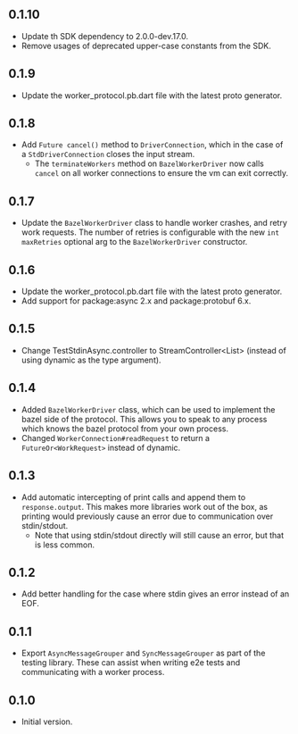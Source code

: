 ## 0.1.10

* Update th SDK dependency to 2.0.0-dev.17.0.
* Remove usages of deprecated upper-case constants from the SDK.

## 0.1.9

* Update the worker_protocol.pb.dart file with the latest proto generator.

## 0.1.8

* Add `Future cancel()` method to `DriverConnection`, which in the case of a
  `StdDriverConnection` closes the input stream.
  * The `terminateWorkers` method on `BazelWorkerDriver` now calls `cancel` on
    all worker connections to ensure the vm can exit correctly.

## 0.1.7

* Update the `BazelWorkerDriver` class to handle worker crashes, and retry work
  requests. The number of retries is configurable with the new `int maxRetries`
  optional arg to the `BazelWorkerDriver` constructor.

## 0.1.6

* Update the worker_protocol.pb.dart file with the latest proto generator.
* Add support for package:async 2.x and package:protobuf 6.x.

## 0.1.5

* Change TestStdinAsync.controller to StreamController<List<int>> (instead of
  using dynamic as the type argument).

## 0.1.4

* Added `BazelWorkerDriver` class, which can be used to implement the bazel side
  of the protocol. This allows you to speak to any process which knows the bazel
  protocol from your own process.
* Changed `WorkerConnection#readRequest` to return a `FutureOr<WorkRequest>`
  instead of dynamic.

## 0.1.3

* Add automatic intercepting of print calls and append them to
  `response.output`. This makes more libraries work out of the box, as printing
  would previously cause an error due to communication over stdin/stdout.
  * Note that using stdin/stdout directly will still cause an error, but that is
    less common.

## 0.1.2

* Add better handling for the case where stdin gives an error instead of an EOF.

## 0.1.1

* Export `AsyncMessageGrouper` and `SyncMessageGrouper` as part of the testing
  library. These can assist when writing e2e tests and communicating with a
  worker process.

## 0.1.0

* Initial version.
